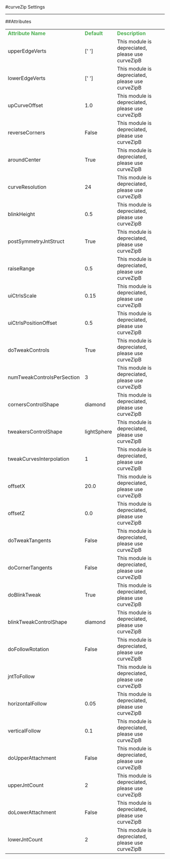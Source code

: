 <body>
#curveZip Settings
<hr width = 100%>
##Attributes
<font size = 3pt>
<table>
<tr><td><b><font color = #4caf50>Attribute Name</td><td><font color = #4caf50><b>Default</td><td><font color = #4caf50><b>Description</td></tr>
<tr>
<td>upperEdgeVerts</td>
<td>[' ']</td>
<td>This module is depreciated, please use curveZipB</td>
</tr></td>
<tr>
<td>lowerEdgeVerts</td>
<td>[' ']</td>
<td>This module is depreciated, please use curveZipB</td>
</tr></td>
<tr>
<td>upCurveOffset</td>
<td>1.0</td>
<td>This module is depreciated, please use curveZipB</td>
</tr></td>
<tr>
<td>reverseCorners</td>
<td>False</td>
<td>This module is depreciated, please use curveZipB</td>
</tr></td>
<tr>
<td>aroundCenter</td>
<td>True</td>
<td>This module is depreciated, please use curveZipB</td>
</tr></td>
<tr>
<td>curveResolution</td>
<td>24</td>
<td>This module is depreciated, please use curveZipB</td>
</tr></td>
<tr>
<td>blinkHeight</td>
<td>0.5</td>
<td>This module is depreciated, please use curveZipB</td>
</tr></td>
<tr>
<td>postSymmetryJntStruct</td>
<td>True</td>
<td>This module is depreciated, please use curveZipB</td>
</tr></td>
<tr>
<td>raiseRange</td>
<td>0.5</td>
<td>This module is depreciated, please use curveZipB</td>
</tr></td>
<tr>
<td>uiCtrlsScale</td>
<td>0.15</td>
<td>This module is depreciated, please use curveZipB</td>
</tr></td>
<tr>
<td>uiCtrlsPositionOffset</td>
<td>0.5</td>
<td>This module is depreciated, please use curveZipB</td>
</tr></td>
<tr>
<td>doTweakControls</td>
<td>True</td>
<td>This module is depreciated, please use curveZipB</td>
</tr></td>
<tr>
<td>numTweakControlsPerSection</td>
<td>3</td>
<td>This module is depreciated, please use curveZipB</td>
</tr></td>
<tr>
<td>cornersControlShape</td>
<td>diamond</td>
<td>This module is depreciated, please use curveZipB</td>
</tr></td>
<tr>
<td>tweakersControlShape</td>
<td>lightSphere</td>
<td>This module is depreciated, please use curveZipB</td>
</tr></td>
<tr>
<td>tweakCurvesInterpolation</td>
<td>1</td>
<td>This module is depreciated, please use curveZipB</td>
</tr></td>
<tr>
<td>offsetX</td>
<td>20.0</td>
<td>This module is depreciated, please use curveZipB</td>
</tr></td>
<tr>
<td>offsetZ</td>
<td>0.0</td>
<td>This module is depreciated, please use curveZipB</td>
</tr></td>
<tr>
<td>doTweakTangents</td>
<td>False</td>
<td>This module is depreciated, please use curveZipB</td>
</tr></td>
<tr>
<td>doCornerTangents</td>
<td>False</td>
<td>This module is depreciated, please use curveZipB</td>
</tr></td>
<tr>
<td>doBlinkTweak</td>
<td>True</td>
<td>This module is depreciated, please use curveZipB</td>
</tr></td>
<tr>
<td>blinkTweakControlShape</td>
<td>diamond</td>
<td>This module is depreciated, please use curveZipB</td>
</tr></td>
<tr>
<td>doFollowRotation</td>
<td>False</td>
<td>This module is depreciated, please use curveZipB</td>
</tr></td>
<tr>
<td>jntToFollow</td>
<td></td>
<td>This module is depreciated, please use curveZipB</td>
</tr></td>
<tr>
<td>horizontalFollow</td>
<td>0.05</td>
<td>This module is depreciated, please use curveZipB</td>
</tr></td>
<tr>
<td>verticalFollow</td>
<td>0.1</td>
<td>This module is depreciated, please use curveZipB</td>
</tr></td>
<tr>
<td>doUpperAttachment</td>
<td>False</td>
<td>This module is depreciated, please use curveZipB</td>
</tr></td>
<tr>
<td>upperJntCount</td>
<td>2</td>
<td>This module is depreciated, please use curveZipB</td>
</tr></td>
<tr>
<td>doLowerAttachment</td>
<td>False</td>
<td>This module is depreciated, please use curveZipB</td>
</tr></td>
<tr>
<td>lowerJntCount</td>
<td>2</td>
<td>This module is depreciated, please use curveZipB</td>
</tr></td>
</table></font>
